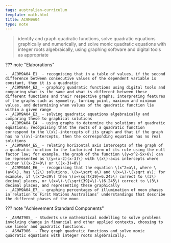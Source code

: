 ```yaml
---
tags: australian-curriculum
template: math.html
title: AC9M9A04
type: note
---
```

> identify and graph quadratic functions, solve quadratic equations graphically and numerically, and solve monic quadratic equations with integer roots algebraically, using graphing software and digital tools as appropriate

??? note "Elaborations"

	- _AC9M9A04_E1_ - recognising that in a table of values, if the second difference between consecutive values of the dependent variable is constant, then it is a quadratic
	- _AC9M9A04_E2_ - graphing quadratic functions using digital tools and comparing what is the same and what is different between these different functions and their respective graphs; interpreting features of the graphs such as symmetry, turning point, maximum and minimum values, and determining when values of the quadratic function lie within a given range
	- _AC9M9A04_E3_ - solving quadratic equations algebraically and comparing these to graphical solutions
	- _AC9M9A04_E4_ - using graphs to determine the solutions of quadratic equations; recognising that the roots of a quadratic function correspond to the \(x\)-intercepts of its graph and that if the graph has no \(x\)-intercepts, then the corresponding equation has no real solutions
	- _AC9M9A04_E5_ - relating horizontal axis intercepts of the graph of a quadratic function to the factorised form of its rule using the null factor law; for example, the graph of the function \(y=x^2-5x+6\) can be represented as \(y=(x-2)(x-3)\) with \(x\)-axis intercepts where either \((x-2)=0\) or \((x-3)=0\)
	- _AC9M9A04_E6_ - recognising that the equation \(x^2=a\), where \(a>0\), has \(2\) solutions, \(x=\sqrt a\) and \(x=\)-\(\sqrt a\); for example, if \(x^2=39\) then \(x=\sqrt{39}=6.245\) correct to \(3\) decimal places, or \(x=\)-\(\sqrt{39}=\)-\(6.245\) correct to \(3\) decimal places, and representing these graphically
	- _AC9M9A04_E7_ - graphing percentages of illumination of moon phases in relation to First Nations Australians’ understandings that describe the different phases of the moon
??? note "Achievement Standard Components"

	- _ASMAT905_ - Students use mathematical modelling to solve problems involving change in financial and other applied contexts, choosing to use linear and quadratic functions.
	- _ASMAT906_ - They graph quadratic functions and solve monic quadratic equations with integer roots algebraically.